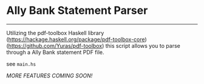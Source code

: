 # Ally Bank Statement Parser
---------------------------

Utilizing the pdf-toolbox Haskell library
(https://hackage.haskell.org/package/pdf-toolbox-core) (https://github.com/Yuras/pdf-toolbox) this script allows you to parse through a Ally Bank statement PDF file.

see `main.hs`

_MORE FEATURES COMING SOON!_

